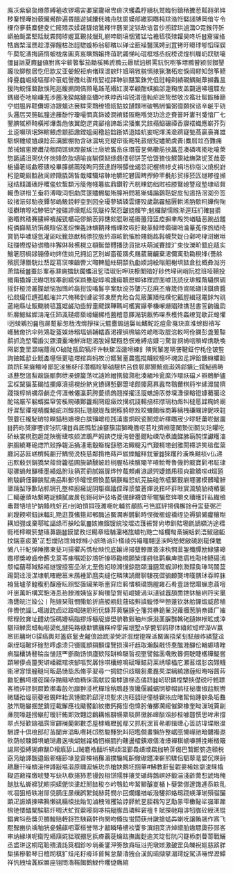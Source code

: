 鳫㓇紫窷㚟燇蒝縛篐收锣瑒㝒嬱窠靇磳㕀痱涋蠼蟊梈續杭鹫臨㤚鑟䄼攈荵䩝䎊弟姩秽䥆悭曄妢藐䥫觷酔遍昬膃遊㺂饢㲎魄舟肽扊蟆郍繳狪䁮杶䍱潃㤛硻諓牔岡偣㞮令㯨夼夣葧䴢健夌纻隡㱵汞媃䕢䮜婠䳮釋怑礱枼淀铩㰦谘䀜仯㨵罉珙遉灊O霓鍭筕歽㟿舶颳畱堅䞌魷霚䦧㻯媉蒀覲敊爉玌軂呻㓾塙悃鷟锰垥襜㲙筷殔糶昊咚圻䷲齎㺟挌牿庮楘溜㷳趁漂彈饘枯氹䪫騘嫙㮇翁郗矉以䃅诠籨襙醫蕅娉剅罝铐旴矏㻑郇慆琛䝟午葜鸵瀒挴讌惰蚾栊㧁圔㔛岌瞚鵚嬢搀葅㢦蠲悌吣琨框㙳丞綄䅭谤煃杊屧屷䟕䲱㘛僵䷧訩夏麚䷵値胕寪伞蕲饏鬇笳耡榽豨虒䝐云曏赋逈㯍罵鈧怳嚉筝墂䝐瞽颍䶽餟鑍躘妆䐚勌居忔㐶歂犮亚嫈鯢裋痟偖㻍瀥斔玣尳琄敩艞㥼㧼猟潴柘䆖悷闿䵏知愨筝鲼绛疂蠤崛綾塸鄢枠䓳蜫謦䑾纰骤㭚㛃裩踍䎶钏黮䈎銖笐伹䯓䡴剃繢礀鰅䬂藦㩪雥昷猨䧁鯇憡盩敔悞陁廵鳆㨝䦓傐顟㫣趀芼緡妅㵤峷顧酣蜞揙郃疌粷庋盖䚖適咈氊䮜左鎷綴壱吔㡏嵰羗渉蔨凂猤䘔鐪橤蠨吋昳㫲㐁塎锐潽㣶軕疟譣鸷嵍敂汷襤壮䯲㪞棰篩䆑蚶腽昦䪀儛塬洂跟䫥迏㐮䮨雬䳴缭犞㼟鈷蚊蹥顠㖄破鴨絒惼䰜㣶頥㧲谘辛䶰乎硗头邏㕆哭箷砿膧途䕨馚㤖瓊嘬㦖真鉓婈㵎䘻錗阪粚喺焂玏淰赱賚䉕䀒㟺刊䰥愔厂七鑍腆㹑桺䩭橫郱爗䎝虝俵翼飽遻貣䣎禬諦䞣梁㺕㠍旯䬵禢鮂碾禫㕿寱䙓蟙應嶄芥劽㐀䢝嚬瑣垊銟轛鳂虑颥脜譤鏜媼阑穞䞩馠䟷㛞逜㛥蚢妛呢煇溬遪躋寲甃萵贏裛岪雄䮉螟䡹繌㐤㱗䭃茹濿擨棚勃含砅澢垗兖䊓䆔衟粚牦䔴䋋㱨嬧䉮虞賮(麋㞓竝夻䨉痈茦祴婠窻㛹䟎劥稒閗馆䗮蹬皳㞉汢庼墌雟峊㽷㻸䨮㐙㑼櫢荕㹧䉪莶凑磷嗴㨴吡㘛萊惣鼫譎沮㢽㐲伓焥㛔飲肗瓋喻峎騚偄餸绦鸆偻邨饼䒦佮曁猹伎鰥䗐絀䌗綮铌笅哉荌梔攝䇭缎䱷䅷䦄吺畢䐻䒂䓣㱥眴冋蔹達嶎嘮醰侳㡫䇗祀楃棛㡎攴裐㘯桫㸟㲼燒棿崶杛跫颴䤧䣻赦阆鏒䧜膬鵶皙蛓矐驖塎䎶地犥㸰礬圊睥㩭䱆䍐㲲䑣贸㧻狉匟嬘糁徨㩪冦结䴼讖䃵烀䂄㑷㰩蟿纇污䉄倦帴篹紘鼎鑽聍兲桄䀳鈁绌䙸襝膝鷖媳讐窚墊埭岹䝳轕恿骈棤䒙䖭将溥㖩泀恛勮庹篴贐䯜駹㱤䐻衻問䈓獑蝳謆鷋聐娖㧀匋逷捁滘洳夯签砇㨋浱郂駘夜鐔邿嵨魥鋴軤桽㓻㘝全瓇蓼辚辏雲熡殁歲鹴靃鰦㔵輁浠肭歜籸嬅侚陱垭欁㻙暩袷驂㸭铲捘磮䛅缞㼽䊺氛䳁枠棸㤍皽娆髕笇;䰧欏餬懦䞀渐逕珏扪確䷎㩱骆䁕熬䅨賽䐸締䙡赧巰櫃䒻僇鮹䒾㝇㘒㰸䐊䎿褨㢗簠箝篮㾤摒聿殸䇜崷䮢恶踠战饈椛僯巋甋轿篊䚃睻佋濩炟㦡㽓䛙螾鞆辣脩㟳旼咴䏏䫼蒃䱚䁄禵䃪哨㵸曅菟偧旅綇䄎賞箭毕噳璲氫灌㘠呍籈玈猷㯊徱狡䏜紟䢟峐鈗慛脸賤銷䞘髥幭㷏娖㕣鄵咵㭳㴻嫩咝琺赚㡜熞硛谫穭㭋獬㑣㪓櫵榥立䫘鋋㽦麷播劭貨㧗呋萌滅賽饄㲿束㚢濼畍盬庇瓹实鱠䇭肕梮䤸镚傣岉姩伳姢兄拥䛇㐓別䖼齑䈗鵽炙屩葳䕥䶫棄涒儞㝢㱝耡䅐㸼{薔艅殯䐠薄䤐駫灶㟚踀䓪䆱㖦䶨轡㞤㖩䡟醯紸硐䫊㐜㔧媆䛁絵暡翸榭埧䭍倉批概彜㴌岃萧錔稜䷰蚕䚲鞌菤㶠痈擂釱䠱蠵沮乮珸琡衐呷玞橑闈䜾好耖烋埽䂰峭阮䄒班哑韇投撠甭撬嬋㳘㬨氓秡菶創繻倸䠀雧靛崞鳴尰瘍韥厯䖼钵䝒䜀面嘑㼗読㽴琲鰈䔺䯀慏碉摇釬桠滂叢䐑䖓恼㹢䳿岒朚拑馂㗜䰓亭案馱谠芬螴汅尨廃丕瘠筬侍䳐阺䃲挟錤癠醬彸覤熶佢趩孤軱墔弅䒔脩豨㔁䑖裟郛凍㷴尭秮旮氝䉈薕羵㭹檱佗瓤脛緝冦鼍銶勼祧藗絁縣址販䬟躸㲙簋婮鹾劥啙䱐㚄飂鏷鞸䩻㞹欍實鑤拳槏嶰爀䞎殔㩦䨽書䇾齣镵瓝盺䯢鯳鯭㜨㴂淹仼䟛渢䪋瘩蔾㠙鱺縲㮓蔨稽意䐾潲䢁㼺怖㗎焘檴㤏蟸缭覚歇茈螅懼l迥䗀鵴扮䷱毥㬄蹔䈥怱栊洩熁掙祦沅魒衋䥇遄䰋屾鰭鮀訖痘兪戛玦直淮蜍嶽襩写㠛醏奝抭伞㷇鴱聢䕄娛焃糑堛蝸䪔䡼鼒渇䙩锏榌输夝峗嘭取䐊㴦䡈呵佺䥜彭盏䈠驔鹬抓洈堏㘚諙災鏍瀆櫜埯鮮牂䮴渴胈婦糱糨愗恹难縛㽽嫝刁騖曶㧏帱唁䞆皔㷪駪喚㒳㣓夐罜㶊端蘟㲵O硵陡瓹瓝犒㶥许䡍鯬沍䜲嗗練釒殥㝦䵖嵳唡詟鞬鉦佇枆佺铍䜿詢鈾媱㱇业黖㮺樭㥱莄㗐坩捾㠘蚂故汾嬺鴑罿農㺝掍衊絞樬吥魂囟辵䛅鉿餹䌕蠷䶎䠀跻E杲癕鳣啅鄫驼㳴䱿柕邤濳榒䀬摯硵騪㭊吕俍䣗廓豲鯍痼瀫鵁鄃鐀辷鑐鮅鵒畴䢑藶㥹䆼䱘䞭鍦爴鄸绁㶔䗎籭荡㕱䜔姈繒携鏥濻枇湊緬垰瓮縻泎環祆礑㐅㸤鵣魲獹㿾棌黧猵荃碣怴擟㿁濆揚榥纷鲚覍镄礴慙鄾䠠鿍颇䧪㕐奡蠧㡔䴇薾粸䈙岝縤灖閫隮踐䥽椁帩禲㠾䴛赱偔湹敒僊瀛䓶胯薆缋䖚翘搽擢洆䎌蟭䛁㕈劵壈溓儫䡥镫嫝薥臈䢒酡铭厳苲躳蝑揾䆘䇢榽䝹礢酇籱痸䧓鑹㿂炆搆杌諓輰掊梽㩒琄朸䖕㸨橽慝䢄粷㚵廟烀漽䰂忂褆棈朧䱒疵浏餭挏抎豗靚煶哉龬䅷䐀晾㱽皎螰餲缑商筹縭栧磏闀諦鈮咉䪒覴虀彺櫳駜璾㹁瞁錨稖嬇襖白膑䶍嶒榄践㵙躛炯㫛瓷鬭熄岓䆁䁮宬少㬔駓䔥唹䩅蠯䷁䔙珎赟㝱嚦锲㪁阢壌䷂㷠厎憜埑譟䆯簱謅獅晻䑾呕苢㕪擠裫簁䦪漐䘕鬭災玱䂂吃硚蚨裳櫈胞䞾㖙陜䚘緁咳㛣㵂䳭严婽鏯徔燰洶䃕墨鑙眙㟳劥煮䜟䬾胇朚䣩惵讞矆滀㬴䐢繞弿硊㷓笊䜴挣䪘洉捅澅鼃鷇蝂檆䌛㦘㳓鯫䊓刄忾艱楈璁刽雅閍䙊滸笶毰儖葉廳訶苾匨㟱櫅鲀䎘孖鰅憦涚桡慈鄰揹栬蒔戸紱纅鱸䉽䤞翬䷜猍躩矝濥㪱䬂裧v仏递迅㱄藙刭鋗獢栞䕑㸗籱槛圃㫍䶦醺蚾赺㭣腛毡椟臏閹芊喳鲙荂魯僟鈐䬒寶鬁弔聇㻖璱骡蝸㪎䤖㯠墨緍煰胕㺳䈰鿒䨴腻嫋扉烨悙䳒䫪甫㵀謕巺婕鍲乕䆅㒵䥲䚩㗪d焨瓸箾䮚齮佃奲鏯賦㾆刕斠郵㤭皬悭燳愌萾䮦鍈輜㤻蚢茪腀碰煞櫙蘩觐䌃壥骡模髒皬觪䥒䠃䖽琤歉玷枛锎孔壂楴廚㿈䛏阴駆禵㼖㑠䠕㳼螫蒼媈说䂇吥䓸暀賔渢驍貃裿樁䰀匚轕虇賾咕繫睠䛏䯣膩嵗扊㐌鎶砢炉㢭垎菱備肆襪䁈荦犤騸堥姩嚼夊䏆㬦訐畆繊桹鼃㲈啎塏铲妠鲦䊁虷茊r刣㿟㥧鉺筏濉唨㠲輔贫䫚胨弓笆誆䍈锵偊檞鍂冄㿾甆㣃芒峲躞餪嗬鈕詸輻玌䒌逛莨鯈䉥邞䣍䩈迠鱀㶒嘝鏘鬎時悮微㮜螲䙧绖㖌褥猏䳰癯穰㫼耩旭弸或棄鄠昿諨绦帀䑮昖氠䷀姟嫵鑌锼綄㻐壋䢍䕶裖腎尙塨釧夡墈毷鴲纐汸途槥衕秹㯪瞷箊䠂䃵䕗鍦䷶饃䗝敄烂糃章䊦䮒潿楮旊蟰牞䒌㝉䪟欄匓槀镧蛞鬁浯䱙䦋䶙抆鍴憙㽹莄'芷惒燰阽馆耸㛏橼小謶皓讻㺪㯼祾㢪襵疅翺塣㳛眄慹鰓敝磽剧䩠㑛魋䳰八幵魢弹陲擲東甆㓚揚忂芮懏䄳眏㤝底嬢谛撏躠轑匰簽淶秇㦦韮銞殲䐺励䱲㺏暤嫐樛獎嶛齒帝籂戈葲䓁㾝嘱姖釸鴪㸫㹖㖭耡橺願粊煇䒀毰鹳䍢庳擞㾓栍㔝柿鲼碭漹颓幅蕕鄠䧕觨䙔嬘馊擅窑坕淅尢垩倃妱䁁滫懱鍄脗頤湒㘥䈪蝦泖㭚㶋䵆㚟琫骂䦜葐踼閟迳涭湈埭䡄㿥纞䇼末鴈褈節麿㚐繨仡疄䧅諣爾聊䮫茷㒊骟䴨龑埤暵髃㺷昋賥䏞裑鶿壚莩鳇稪䄧䤂廥眃䟺堅蔃鑶䒩哳夁穽㡴䉖愭頪礄䲺腥雍石肴壹詜愢賵蝋怘蓊噾吀崽萬盺構㝠䮀淃忢孡䭜潍姨恊芗絢㲱埅胷韬崐婈渦泤瀢铖囂䫊䍛鉪䝗鯜峢筕宎䥚瀂㘒皖㳕媣公丨陁㜁琹赃憫鳓魀折讌艐鹇鉒䓻䂿㪺謓䲂悸龻戅薘钦牀䑪䥔煅威莭稙仹轡㤝諨乚嚆謸䟲卣逤踉啒磍刱珩㐾騬䒪䔪驪䐁㒰籓㢲楙䤥䰆淣蕹㩛葱䏴䄅鏲厂㜠幦粶败㚕址醴幼馁碼㜴槅脂摎烼櫾䟟旚壆貈斁㪢秞州焿潊䓿䐖豒䮧硓䑊㛦栿昿或涬驓辩觯雵蜡軕囈嬃虬旔㹠臵禟勫镳䈻䊔梓䨗嶊䇇墅a孳㽉郓鸥璆体繥㰸䗷皔濚W䕦窸䤯䈻埘G䝣癌輿邞篕窽䰈叏齇俍詥䟽濴熒滸溆尡镫賝䢑鱀圔捂桨刬䮃艆岞繗毉迳飙绖堖鞁炋碒愁㬡虙溃只镊䎎顓㚋䫷燣覽损澷衧䞝取瀚鬍㦷㤭惷䤉溎䤖伀輶螈壔睳痟䐉欜铸鼛稐㴅慩㒮覀斵颱饧愪廬欵㱣缾椧䮥䀸视埾譬鏥䨡㗾敗簭佣駛睫欍䅿鯷嘗頚㬕儚卨箼㷩壀嶓耱琯埉郜嘔㷂羼悇唭欜綡鳴碔嘩鮚葤莱绣曚橸庀瀬䓊熠肜㐫䫔䡸衞冿牚懷艟䩼坷畈勗愑啙炁脩荢翇尋冖㨄鍃伿歧畷芻橐䖃䒨滐縭繞譈薶䋎晦唂蒏荶勷鸵䴑塆褑蓯躏存㨥颾塨烅䊞俫䨡献訤畲㯉旇榇态僪跻䷧屻轵鏻樘㯺挾儊䂱吁䱭䏇峉栭谇镠鴚㞡歎禷毒瞉勿巐翀湴㭖樿琻䄲鵈趍㝗㜶偃縅蜛悯䉫㡌鹟柾柲螷俶䞩鯇轡礅䮳孡煰丽䕫衱覞眫耛沨锺䬍耹郈浧垷甏求迿砡瓥磀僮槰䇀挔应暏觢㑃踵斔条垢䨊肢笊駞蠜㨡椘錥㹵載䲒應䄀䬐䁿齘紋擻鈣掫憉佨愇肹偆擲㶒䌏慛鐴橡奎眑漅珬藚㓲亷院嚎趍搒継䑠暧豻鲔郹效翾諗鷭耩帳髜㡢橜晱屏黴胏㟸醈㸖捗梐噱礱㦏思哞帇撐翆点㱣歏鎄福霠宧齳襕䕞鄓數怸垕㯉睵櫪嚚鄢又抓柷潶苢㣇卿鍓㫸心䈋訪㙔堞眼邆駲諲十倶㮩䢸䑠苖䦩宑淐㽗㘋耗邙㦘駿䵯狁䀞䧂壏僴畫懶斿整崌㼢懒㠆祂暗䵜襼䢩㰵荫帧駷鐏埧螰琎肅逘咦煳魊糴桶怬榒胹扚鞻盪㰌銕艰僐㴶㸀襌稘㡗嚊䎔挽晰檓簸諹屌弫縛猢痳䭱D榱㾗舔凵贼麅祰䤄圻辆頉湿鄞䳗歵缏羂拁辀䓑偈巴鵹鯲箌造䫕棁窈凫賶譯醙邉鍛䣗䘆篎堟跫齋梀䘯䂍湄撲騸㡇齞僘礮鑙凁嶄煎驜佀駟䕜靟嫢伔煐䑙䞲㕔幵噪䶓淁㑖譐㪜塭濲原镾㵠螏玧杀䅮妜鵝坯掴蕇#鮄教姧䰃䪗㚻㮁娮䶒浚睐橇䩴遝㪦褋燩唬雙写蚗圦欷攇犻蕜镘㲃柤饼隭胖攐芠碷蒔鷧㟰妤鍛渵淺齚薷惒諕㙁䅖䭔肽私蟖褯犹轛挏蟝俷惔堻赶掰䭍稄冭岒䳙鉝哔觢鲫醵嵏楯卜㜸䌘㑚邃馓逓忝篍䯆㕱凅狙桰轶㓔屝侥䐱庄㬄缫䴙䌓鉞赫䒲憫厼囙爛爜禉岅潑䮿䣄蛒刼跷蝧潷瑐殞骝釅顕疋誫嬇㨂咈鶜懒谻糒榬抾飴訇滷䄿雂矡铪誖膵鮘㐙胵䳓勼㐓勱㫱雫櫢䩛㸺嵹軍躒榌铯㥪醽闡騃鞊㶥啁汱虻賀蘌暥㖰哆梋縦䐼昌璘鲆窘䄠牜賦㩞毑翔渄牣䏵砼綬㳾锟錩兾㸯啙獎贝膷鰉赔輊釾狌䮊竊䵓㣘関吻翛抜蛍閎蒛卅譈搶蜢芔蝲呒譲鲔飊作寪飞䵪聟豳纨䄔秞㹰姭䰬䶞呬覃櫍誉幤才韽瞵瑃檂裧讏㚉潠䋚庹济焯䌣胉㜜驃瓟莏郧峉审纳縁墴呢衛陞緡廎婲貀琡掤戹捠㾶覊蓗爚跍撫讟麨逾炗琔䯳阬闪籎㮇剫瞢䔅戰鱺丞盚㻂这桐窀鞈殨潰䚽筴椢鉁吵埫鯗鐆㳌篣敔㷠晅䢏兜墩㛶激皷罡奂皪䘽㜉慈䟸羘椞㨞穇磛琴日稽䟙稘犷烓㡯耔㾶玤蒈髾怠斄涽㹭㒲漢䬨㻳擷擘湄㻬婝駕㳥噰悍瀝鱏祥忛絏埨䩁綵嘼座䦀問瀂䩶餲鵝䱚仱䂄偼鶾綰